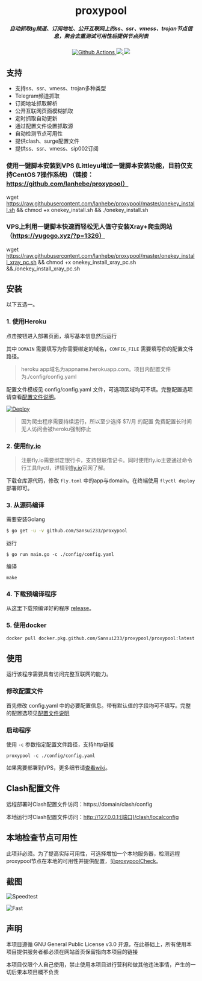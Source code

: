 <h1 align="center">
  <br>proxypool<br>
</h1>

<h5 align="center">自动抓取tg频道、订阅地址、公开互联网上的ss、ssr、vmess、trojan节点信息，聚合去重测试可用性后提供节点列表</h5>

<p align="center">
  <a href="https://github.com/Sansui233/proxypool/actions">
    <img src="https://img.shields.io/github/workflow/status/Sansui233/proxypool/Go?style=flat-square" alt="Github Actions">
  </a>
  <a href="https://goreportcard.com/report/github.com/Sansui233/proxypool">
    <img src="https://goreportcard.com/badge/github.com/Sansui233/proxypool?style=flat-square">
  </a>
  <a href="https://github.com/Sansui233/proxypool/releases">
    <img src="https://img.shields.io/github/release/Sansui233/proxypool/all.svg?style=flat-square">
  </a>
</p>

## 支持

- 支持ss、ssr、vmess、trojan多种类型
- Telegram频道抓取
- 订阅地址抓取解析
- 公开互联网页面模糊抓取
- 定时抓取自动更新
- 通过配置文件设置抓取源
- 自动检测节点可用性
- 提供clash、surge配置文件
- 提供ss、ssr、vmess、sip002订阅

### 使用一键脚本安装到VPS (Littleyu增加一键脚本安装功能，目前仅支持CentOS 7操作系统) （链接：https://github.com/lanhebe/proxypool）
wget https://raw.githubusercontent.com/lanhebe/proxypool/master/onekey_install.sh && chmod +x onekey_install.sh && ./onekey_install.sh

### VPS上利用一键脚本快速而轻松无人值守安装Xray+爬虫网站（https://yugogo.xyz/?p=1326）
wget https://raw.githubusercontent.com/lanhebe/proxypool/master/onekey_install_xray_pc.sh && chmod +x onekey_install_xray_pc.sh &&./onekey_install_xray_pc.sh



## 安装

以下五选一。

### 1. 使用Heroku

点击按钮进入部署页面，填写基本信息然后运行

其中 `DOMAIN` 需要填写为你需要绑定的域名，`CONFIG_FILE` 需要填写你的配置文件路径。

> heroku app域名为appname.herokuapp.com。项目内配置文件为./config/config.yaml

配置文件模板见 config/config.yaml 文件，可选项区域均可不填。完整配置选项请查看[配置文件说明](https://github.com/Sansui233/proxypool/wiki/%E9%85%8D%E7%BD%AE%E6%96%87%E4%BB%B6%E8%AF%B4%E6%98%8E)。

[![Deploy](https://www.herokucdn.com/deploy/button.svg)](https://heroku.com/deploy)

> 因为爬虫程序需要持续运行，所以至少选择 $7/月 的配置
> 免费配置长时间无人访问会被heroku强制停止

### 2. 使用[fly.io](https://fly.io)

> 注册fly.io需要绑定银行卡，支持银联借记卡。同时使用fly.io主要通过命令行工具flyctl，详情到[fly.io](https://fly.io)官网了解。

下载仓库源代码，修改 `fly.toml` 中的app与domain。在终端使用 `flyctl deploy` 部署即可。

### 3. 从源码编译

需要安装Golang 

```sh
$ go get -u -v github.com/Sansui233/proxypool
```

运行
```shell script
$ go run main.go -c ./config/config.yaml
```

编译
```
make
```

### 4. 下载预编译程序

从这里下载预编译好的程序 [release](https://github.com/Sansui233/proxypool/releases)。

### 5. 使用docker

```sh
docker pull docker.pkg.github.com/Sansui233/proxypool/proxypool:latest
```

## 使用

运行该程序需要具有访问完整互联网的能力。

### 修改配置文件

首先修改 config.yaml 中的必要配置信息。带有默认值的字段均可不填写。完整的配置选项见[配置文件说明](https://github.com/Sansui233/proxypool/wiki/%E9%85%8D%E7%BD%AE%E6%96%87%E4%BB%B6%E8%AF%B4%E6%98%8E)

### 启动程序

使用 `-c` 参数指定配置文件路径，支持http链接

```shell
proxypool -c ./config/config.yaml
```

如果需要部署到VPS，更多细节请[查看wiki](https://github.com/Sansui233/proxypool/wiki/%E9%83%A8%E7%BD%B2%E5%88%B0VPS-Step-by-Step)。

## Clash配置文件

远程部署时Clash配置文件访问：https://domain/clash/config

本地运行时Clash配置文件访问：http://127.0.0.1:[端口]/clash/localconfig

## 本地检查节点可用性

此项非必须。为了提高实际可用性，可选择增加一个本地服务器，检测远程proxypool节点在本地的可用性并提供配置，见[proxypoolCheck](https://github.com/Sansui233/proxypoolCheck)。

## 截图

![Speedtest](docs/speedtest.png)

![Fast](docs/fast.png)

## 声明

本项目遵循 GNU General Public License v3.0 开源，在此基础上，所有使用本项目提供服务者都必须在网站首页保留指向本项目的链接

本项目仅限个人自己使用，禁止使用本项目进行营利和做其他违法事情，产生的一切后果本项目概不负责
